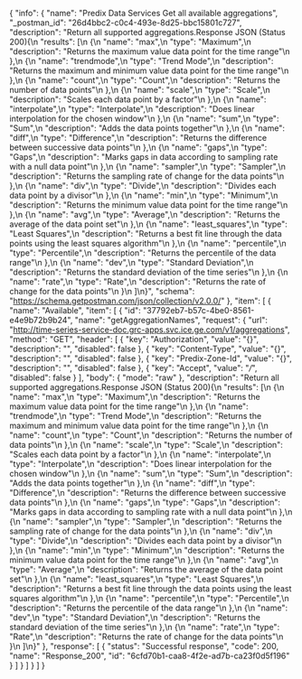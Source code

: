 {
  "info": {
    "name": "Predix Data Services Get all available aggregations",
    "_postman_id": "26d4bbc2-c0c4-493e-8d25-bbc15801c727",
    "description": "Return all supported aggregations.Response JSON (Status 200){\n  \"results\": [\n    {\n      \"name\": \"max\",\n      \"type\": \"Maximum\",\n      \"description\": \"Returns the maximum value data point for the time range\"\n    },\n    {\n      \"name\": \"trendmode\",\n      \"type\": \"Trend Mode\",\n      \"description\": \"Returns the maximum and minimum value data point for the time range\"\n    },\n    {\n      \"name\": \"count\",\n      \"type\": \"Count\",\n      \"description\": \"Returns the number of data points\"\n    },\n    {\n      \"name\": \"scale\",\n      \"type\": \"Scale\",\n      \"description\": \"Scales each data point by a factor\"\n    },\n    {\n      \"name\": \"interpolate\",\n      \"type\": \"Interpolate\",\n      \"description\": \"Does linear interpolation for the chosen window\"\n    },\n    {\n      \"name\": \"sum\",\n      \"type\": \"Sum\",\n      \"description\": \"Adds the data points together\"\n    },\n    {\n      \"name\": \"diff\",\n      \"type\": \"Difference\",\n      \"description\": \"Returns the difference between successive data points\"\n    },\n    {\n      \"name\": \"gaps\",\n      \"type\": \"Gaps\",\n      \"description\": \"Marks gaps in data according to sampling rate with a null data point\"\n    },\n    {\n      \"name\": \"sampler\",\n      \"type\": \"Sampler\",\n      \"description\": \"Returns the sampling rate of change for the data points\"\n    },\n    {\n      \"name\": \"div\",\n      \"type\": \"Divide\",\n      \"description\": \"Divides each data point by a divisor\"\n    },\n    {\n      \"name\": \"min\",\n      \"type\": \"Minimum\",\n      \"description\": \"Returns the minimum value data point for the time range\"\n    },\n    {\n      \"name\": \"avg\",\n      \"type\": \"Average\",\n      \"description\": \"Returns the average of the data point set\"\n    },\n    {\n      \"name\": \"least_squares\",\n      \"type\": \"Least Squares\",\n      \"description\": \"Returns a best fit line through the data points using the least squares algorithm\"\n    },\n    {\n      \"name\": \"percentile\",\n      \"type\": \"Percentile\",\n      \"description\": \"Returns the percentile of the data range\"\n    },\n    {\n      \"name\": \"dev\",\n      \"type\": \"Standard Deviation\",\n      \"description\": \"Returns the standard deviation of the time series\"\n    },\n    {\n      \"name\": \"rate\",\n      \"type\": \"Rate\",\n      \"description\": \"Returns the rate of change for the data points\"\n    }\n  ]\n}",
    "schema": "https://schema.getpostman.com/json/collection/v2.0.0/"
  },
  "item": [
    {
      "name": "Available",
      "item": [
        {
          "id": "37792eb7-b57c-4be0-8561-e4e9b72b9b24",
          "name": "getAggregationNames",
          "request": {
            "url": "http://time-series-service-doc.grc-apps.svc.ice.ge.com/v1/aggregations",
            "method": "GET",
            "header": [
              {
                "key": "Authorization",
                "value": "{}",
                "description": "",
                "disabled": false
              },
              {
                "key": "Content-Type",
                "value": "{}",
                "description": "",
                "disabled": false
              },
              {
                "key": "Predix-Zone-Id",
                "value": "{}",
                "description": "",
                "disabled": false
              },
              {
                "key": "Accept",
                "value": "*/*",
                "disabled": false
              }
            ],
            "body": {
              "mode": "raw"
            },
            "description": "Return all supported aggregations.Response JSON (Status 200){\n  \"results\": [\n    {\n      \"name\": \"max\",\n      \"type\": \"Maximum\",\n      \"description\": \"Returns the maximum value data point for the time range\"\n    },\n    {\n      \"name\": \"trendmode\",\n      \"type\": \"Trend Mode\",\n      \"description\": \"Returns the maximum and minimum value data point for the time range\"\n    },\n    {\n      \"name\": \"count\",\n      \"type\": \"Count\",\n      \"description\": \"Returns the number of data points\"\n    },\n    {\n      \"name\": \"scale\",\n      \"type\": \"Scale\",\n      \"description\": \"Scales each data point by a factor\"\n    },\n    {\n      \"name\": \"interpolate\",\n      \"type\": \"Interpolate\",\n      \"description\": \"Does linear interpolation for the chosen window\"\n    },\n    {\n      \"name\": \"sum\",\n      \"type\": \"Sum\",\n      \"description\": \"Adds the data points together\"\n    },\n    {\n      \"name\": \"diff\",\n      \"type\": \"Difference\",\n      \"description\": \"Returns the difference between successive data points\"\n    },\n    {\n      \"name\": \"gaps\",\n      \"type\": \"Gaps\",\n      \"description\": \"Marks gaps in data according to sampling rate with a null data point\"\n    },\n    {\n      \"name\": \"sampler\",\n      \"type\": \"Sampler\",\n      \"description\": \"Returns the sampling rate of change for the data points\"\n    },\n    {\n      \"name\": \"div\",\n      \"type\": \"Divide\",\n      \"description\": \"Divides each data point by a divisor\"\n    },\n    {\n      \"name\": \"min\",\n      \"type\": \"Minimum\",\n      \"description\": \"Returns the minimum value data point for the time range\"\n    },\n    {\n      \"name\": \"avg\",\n      \"type\": \"Average\",\n      \"description\": \"Returns the average of the data point set\"\n    },\n    {\n      \"name\": \"least_squares\",\n      \"type\": \"Least Squares\",\n      \"description\": \"Returns a best fit line through the data points using the least squares algorithm\"\n    },\n    {\n      \"name\": \"percentile\",\n      \"type\": \"Percentile\",\n      \"description\": \"Returns the percentile of the data range\"\n    },\n    {\n      \"name\": \"dev\",\n      \"type\": \"Standard Deviation\",\n      \"description\": \"Returns the standard deviation of the time series\"\n    },\n    {\n      \"name\": \"rate\",\n      \"type\": \"Rate\",\n      \"description\": \"Returns the rate of change for the data points\"\n    }\n  ]\n}"
          },
          "response": [
            {
              "status": "Successful response",
              "code": 200,
              "name": "Response_200",
              "id": "6cfd70b1-caa8-4f2e-ad7b-ca23f0d5f196"
            }
          ]
        }
      ]
    }
  ]
}